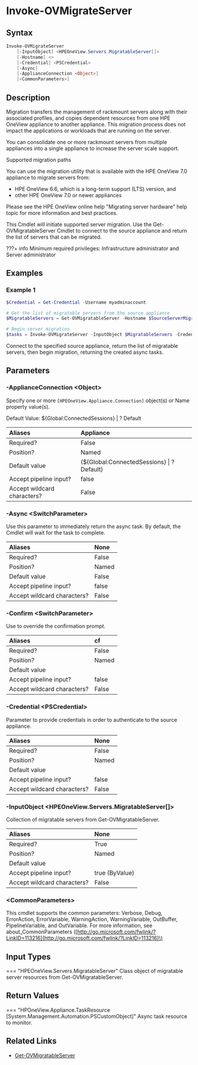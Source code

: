 ﻿---
description: Transfer the management of one or more servers and associated profiles from another OneView appliance to this appliance.
---

# Invoke-OVMigrateServer

## Syntax

```powershell
Invoke-OVMigrateServer
    [-InputObject] <HPEOneView.Servers.MigratableServer[]>
    [-Hostname] <>
    [-Credential] <PSCredential>
    [-Async]
    [-ApplianceConnection <Object>]
    [<CommonParameters>]
```

## Description

Migration transfers the management of rackmount servers along with their associated profiles, and copies dependent resources from one HPE OneView appliance to another appliance. This migration process does not impact the applications or workloads that are running on the server.

You can consolidate one or more rackmount servers from multiple appliances into a single appliance to increase the server scale support.

Supported migration paths

You can use the migration utility that is available with the HPE OneView 7.0 appliance to migrate servers from:

* HPE OneView 6.6, which is a long-term support (LTS) version, and
* other HPE OneView 7.0 or newer appliances

Please see the HPE OneView online help "Migrating server hardware" help topic for more information and best practices.

This Cmdlet will initiate supported server migration.  Use the Get-OVMigratableServer Cmdlet to connect to the source appliance and return the list of servers that can be migrated.

???+ info
    Minimum required privileges: Infrastructure administrator and Server administrator

## Examples

###  Example 1 

```powershell
$Credential = Get-Credential -Username myadminaccount

# Get the list of migratable servers from the source appliance
$MigratableServers = Get-OVMigratableServer -Hostname $SourceServerMigrationHost -Credential $Credential

# Begin server migration
$tasks = Invoke-OVMigrateServer -InputObject $MigratableServers -Credential $Credential -Async
```

Connect to the specified source appliance, return the list of migratable servers, then begin migration, returning the created async tasks.

## Parameters

### -ApplianceConnection &lt;Object&gt;

Specify one or more `[HPEOneView.Appliance.Connection]` object(s) or Name property value(s).

Default Value: ${Global:ConnectedSessions} | ? Default

| Aliases | Appliance |
| :--- | :--- |
| Required? | False |
| Position? | Named |
| Default value | (${Global:ConnectedSessions} &vert; ? Default) |
| Accept pipeline input? | false |
| Accept wildcard characters? | False |

### -Async &lt;SwitchParameter&gt;

Use this parameter to immediately return the async task.  By default, the Cmdlet will wait for the task to complete.

| Aliases | None |
| :--- | :--- |
| Required? | False |
| Position? | Named |
| Default value | False |
| Accept pipeline input? | false |
| Accept wildcard characters? | False |

### -Confirm &lt;SwitchParameter&gt;

Use to override the confirmation prompt.

| Aliases | cf |
| :--- | :--- |
| Required? | False |
| Position? | Named |
| Default value |  |
| Accept pipeline input? | false |
| Accept wildcard characters? | False |

### -Credential &lt;PSCredential&gt;

Parameter to provide credentials in order to authenticate to the source appliance.

| Aliases | None |
| :--- | :--- |
| Required? | False |
| Position? | Named |
| Default value |  |
| Accept pipeline input? | false |
| Accept wildcard characters? | False |

### -InputObject &lt;HPEOneView.Servers.MigratableServer[]&gt;

Collection of migratable servers from Get-OVMigratableServer.

| Aliases | None |
| :--- | :--- |
| Required? | True |
| Position? | Named |
| Default value |  |
| Accept pipeline input? | true (ByValue) |
| Accept wildcard characters? | False |

### &lt;CommonParameters&gt;

This cmdlet supports the common parameters: Verbose, Debug, ErrorAction, ErrorVariable, WarningAction, WarningVariable, OutBuffer, PipelineVariable, and OutVariable. For more information, see about\_CommonParameters \([http://go.microsoft.com/fwlink/?LinkID=113216](http://go.microsoft.com/fwlink/?LinkID=113216)\)

## Input Types

=== "HPEOneView.Servers.MigratableServer"
    Class object of migratable server resources from Get-OVMigratableServer.
    

## Return Values

=== "HPOneView.Appliance.TaskResource [System.Management.Automation.PSCustomObject]"
    Async task resource to monitor.
    

## Related Links

* [Get-OVMigratableServer](get-ovmigratableserver.md)
